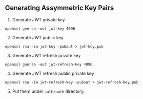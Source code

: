 ## Generating Assymmetric Key Pairs

1. Generate JWT private key
```
openssl genrsa -out jwt-key 4096
```

2. Generate JWT public key
```
openssl rsa -in jwt-key -pubout > jwt-key.pub
```

3. Generate JWT refresh private key
```
openssl genrsa -out jwt-refresh-key 4096
```

4. Generate JWT refresh public private key
```
openssl rsa -in jwt-refresh-key -pubout > jwt-refresh-key.pub
```

5. Put them under `auth/auth` directory.